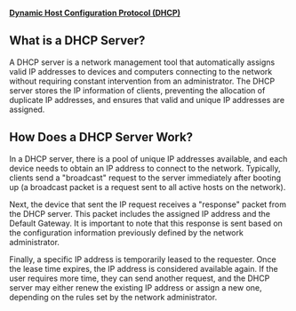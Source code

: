 [**Dynamic Host Configuration Protocol (DHCP)**](https://en.wikipedia.org/wiki/Dynamic_Host_Configuration_Protocol)
## What is a DHCP Server?

A DHCP server is a network management tool that automatically assigns valid IP addresses to devices and computers connecting to the network without requiring constant intervention from an administrator. The DHCP server stores the IP information of clients, preventing the allocation of duplicate IP addresses, and ensures that valid and unique IP addresses are assigned.

## How Does a DHCP Server Work?

In a DHCP server, there is a pool of unique IP addresses available, and each device needs to obtain an IP address to connect to the network. Typically, clients send a "broadcast" request to the server immediately after booting up (a broadcast packet is a request sent to all active hosts on the network).

Next, the device that sent the IP request receives a "response" packet from the DHCP server. This packet includes the assigned IP address and the Default Gateway. It is important to note that this response is sent based on the configuration information previously defined by the network administrator.

Finally, a specific IP address is temporarily leased to the requester. Once the lease time expires, the IP address is considered available again. If the user requires more time, they can send another request, and the DHCP server may either renew the existing IP address or assign a new one, depending on the rules set by the network administrator.